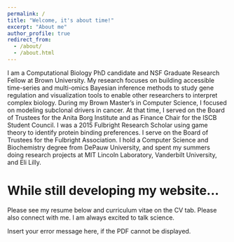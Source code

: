 ```yaml
---
permalink: /
title: "Welcome, it's about time!"
excerpt: "About me"
author_profile: true
redirect_from: 
  - /about/
  - /about.html
---
```


 I am a Computational Biology PhD candidate and NSF Graduate Research Fellow at Brown University. My research focuses on building accessible time-series and multi-omics Bayesian inference methods to study gene regulation and visualization tools to enable other researchers to interpret complex biology. During my Brown Master’s in Computer Science, I focused on modeling subclonal drivers in cancer. At that time, I served on the Board of Trustees for the Anita Borg Institute and as Finance Chair for the ISCB Student Council. I was a 2015 Fulbright Research Scholar using game theory to identify protein binding preferences. I serve on the Board of Trustees for the Fulbright Association. I hold a Computer Science and Biochemistry degree from DePauw University, and spent my summers doing research projects at MIT Lincoln Laboratory, Vanderbilt University, and Eli Lilly.

# While still developing my website... 
Please see my resume below and curriculum vitae on the CV tab. Please also connect with me. I am always excited to talk science.
<object width="400" height="500" type="application/pdf" data="files/ConardResume.pdf?#zoom=85&scrollbar=0&toolbar=0&navpanes=0">
    <p>Insert your error message here, if the PDF cannot be displayed.</p>
</object>
